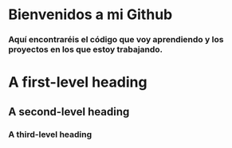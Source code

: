 <!DOCTYPE html>
<html lang="en">
<head>
    <meta charset="UTF-8">
    
<link rel = 'stylesheet' href="{{url_for('static', filename='main.css') }}">
    
<link href="https://cdn.jsdelivr.net/npm/bootstrap@5.3.0/dist/css/bootstrap.min.css" rel="stylesheet" integrity="sha384-9ndCyUaIbzAi2FUVXJi0CjmCapSmO7SnpJef0486qhLnuZ2cdeRhO02iuK6FUUVM" crossorigin="anonymous">
    
<link rel="stylesheet" href="https://cdn.jsdelivr.net/npm/bootswatch@4.5.2/dist/cyborg/bootstrap.min.css" integrity="sha384-nEnU7Ae+3lD52AK+RGNzgieBWMnEfgTbRHIwEvp1XXPdqdO6uLTd/NwXbzboqjc2" crossorigin="anonymous">

</head>

<body>
<h1 class="text-center text-warning">
  Bienvenidos a mi Github
</h1>


  <h3>Aquí encontraréis el código que voy aprendiendo y los proyectos en los que estoy trabajando.</h3>
</body>

# A first-level heading
## A second-level heading
### A third-level heading
